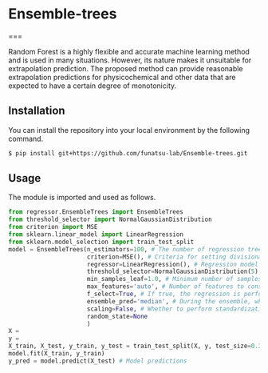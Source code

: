 # Ensemble-trees
===

Random Forest is a highly flexible and accurate machine learning method and is used in many situations. However, its nature makes it unsuitable for extrapolation prediction.
The proposed method can provide reasonable extrapolation predictions for physicochemical and other data that are expected to have a certain degree of monotonicity.

## Installation

You can install the repository into your local environment by the following command.

```bash
$ pip install git+https://github.com/funatsu-lab/Ensemble-trees.git
```

## Usage

The module is imported and used as follows.

```python
from regressor.EnsembleTrees import EnsembleTrees
from threshold_selector import NormalGaussianDistribution
from criterion import MSE
from sklearn.linear_model import LinearRegression
from sklearn.model_selection import train_test_split
model = EnsembleTrees(n_estimators=100, # The number of regression trees to create
                      criterion=MSE(), # Criteria for setting divisional boundaries
                      regressor=LinearRegression(), # Regression model applied to the sample group of each terminal node
                      threshold_selector=NormalGaussianDistribution(5), # Parameters for determining the candidate division boundary
                      min_samples_leaf=1.0, # Minimum number of samples required to make up a node
                      max_features='auto', # Number of features to consider for optimal splitting
                      f_select=True, # If true, the regression is performed using only the features used for splitting in each regression tree.
                      ensemble_pred='median', # During the ensemble, whether to take the mean or the median
                      scaling=False, # Whether to perform standardization as a pre-processing when applying linear regression to each terminal node
                      random_state=None
                      )
X = 
y = 
X_train, X_test, y_train, y_test = train_test_split(X, y, test_size=0.3)
model.fit(X_train, y_train)
y_pred = model.predict(X_test) # Model predictions
```
